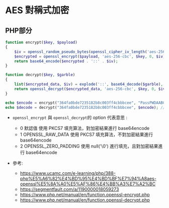 #  AES 對稱式加密

## PHP部分

```php
function encrypt($key, $payload)
{
    $iv = openssl_random_pseudo_bytes(openssl_cipher_iv_length('aes-256-cbc'));
    $encrypted = openssl_encrypt($payload, 'aes-256-cbc', $key, 0, $iv);
    return base64_encode($encrypted . '::' . $iv);
}

function decrypt($key, $garble)
{
    list($encrypted_data, $iv) = explode('::', base64_decode($garble), 2);
    return openssl_decrypt($encrypted_data, 'aes-256-cbc', $key, 0, $iv);
}

echo $encode = encrypt("364fa0bde7235182b8c003ff4cbbbcee", "PassPWDAABCD"); //UFVBUHltcDYxRjc4NUt4Y0hBSDZjdz09Ojob6r5lMoaBdo/lPT4Jw+0D
echo $decode = decrypt("364fa0bde7235182b8c003ff4cbbbcee", $encode); //PassPWDAABCD
```
* `openssl_encrypt` 與 `openssl_decrypt`的 option 代表意思 :
    * 0 默認值 使用 PKCS7 填充算法，對加密結果進行 base64encode
    * 1 OPENSSL_RAW_DATA 使用 PKCS7 填充算法，不對加密結果進行 base64encode
    * 2 OPENSSL_ZERO_PADDING 使用 null('\0') 進行填充，且對加密結果進行 base64encode



* 參考:
  * https://www.ucamc.com/e-learning/php/388-php%E5%A6%82%E4%BD%95%E4%BD%BF%E7%94%A8aes-openssl%E5%8A%A0%E5%AF%86%E4%BB%A3%E7%A2%BC
  * https://segmentfault.com/a/1190000018059273
  * https://www.php.net/manual/en/function.openssl-encrypt.php
  * https://www.php.net/manual/en/function.openssl-decrypt.php
